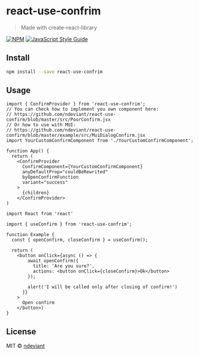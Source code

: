 # react-use-confrim

> Made with create-react-library

[![NPM](https://img.shields.io/npm/v/react-use-confrim.svg)](https://www.npmjs.com/package/react-use-confrim) [![JavaScript Style Guide](https://img.shields.io/badge/code_style-standard-brightgreen.svg)](https://standardjs.com)

## Install

```bash
npm install --save react-use-confrim
```

## Usage

```tsx
import { ConfirmProvider } from 'react-use-confrim';
// You can check how to implement you own component here:
// https://github.com/ndeviant/react-use-confirm/blob/master/src/PoorConfirm.jsx
// Or how to use with MUI:
// https://github.com/ndeviant/react-use-confirm/blob/master/example/src/MuiDialogConfirm.jsx
import YourCustomConfirmComponent from './YourCustomConfirmComponent';

function App() {
  return (
    <ConfirmProvider
      ConfirmComponent={YourCustomConfirmComponent}
      anyDefaultProp="couldBeRewrited"
      byOpenConfirmFunction
      variant="success"
    >
      {children}
    </ConfirmProvider>
)

```

```tsx
import React from 'react'

import { useConfirm } from 'react-use-confrim';

function Example {
  const { openConfirm, closeConfirm } = useConfirm();

  return (
    <button onClick={async () => {
        await openConfirm({
          title: 'Are you sure?',
          actions: <button onClick={closeConfirm}>Ok</button>
        });

        alert('I will be called only after closing of confirm!')
      }}
    >
      Open confirm
    </button>)
}
```

## License

MIT © [ndeviant](https://github.com/ndeviant)
